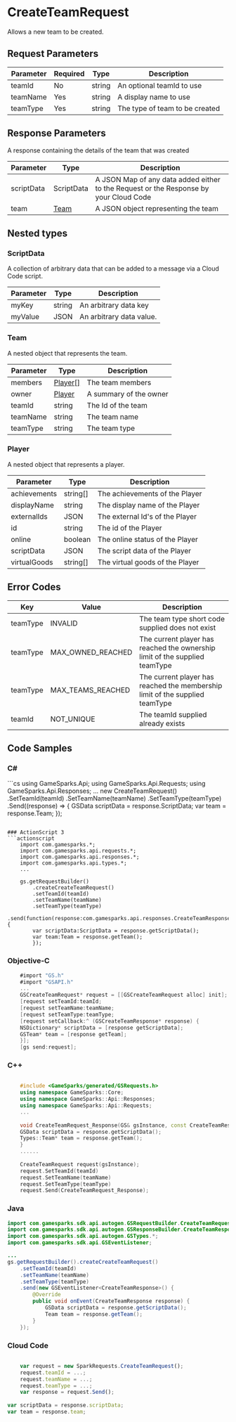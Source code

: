 
# CreateTeamRequest


Allows a new team to be created.


## Request Parameters

Parameter | Required | Type | Description
--------- | -------- | ---- | -----------
teamId | No | string | An optional teamId to use
teamName | Yes | string | A display name to use
teamType | Yes | string | The type of team to be created

## Response Parameters


A response containing the details of the team that was created

Parameter | Type | Description
--------- | ---- | -----------
scriptData | ScriptData | A JSON Map of any data added either to the Request or the Response by your Cloud Code
team | [Team](#team) | A JSON object representing the team

## Nested types

### ScriptData

A collection of arbitrary data that can be added to a message via a Cloud Code script.

Parameter | Type | Description
--------- | ---- | -----------
myKey | string | An arbitrary data key
myValue | JSON | An arbitrary data value.

### Team

A nested object that represents the team.

Parameter | Type | Description
--------- | ---- | -----------
members | [Player[]](#player) | The team members
owner | [Player](#player) | A summary of the owner
teamId | string | The Id of the team
teamName | string | The team name
teamType | string | The team type

### Player

A nested object that represents a player.

Parameter | Type | Description
--------- | ---- | -----------
achievements | string[] | The achievements of the Player
displayName | string | The display name of the Player
externalIds | JSON | The external Id's of the Player
id | string | The id of the Player
online | boolean | The online status of the Player
scriptData | JSON | The script data of the Player
virtualGoods | string[] | The virtual goods of the Player

## Error Codes

Key | Value | Description
--------- | ----------- | -----------
teamType | INVALID | The team type short code supplied does not exist
teamType | MAX_OWNED_REACHED | The current player has reached the ownership limit of the supplied teamType
teamType | MAX_TEAMS_REACHED | The current player has reached the membership limit of the supplied teamType
teamId | NOT_UNIQUE | The teamId supplied already exists

## Code Samples

<h3>C#</h3>
```cs
	using GameSparks.Api;
	using GameSparks.Api.Requests;
	using GameSparks.Api.Responses;
	...
	new CreateTeamRequest()
		.SetTeamId(teamId)
		.SetTeamName(teamName)
		.SetTeamType(teamType)
		.Send((response) => {
		GSData scriptData = response.ScriptData; 
		var team = response.Team; 
		});

```

### ActionScript 3
```actionscript
	import com.gamesparks.*;
	import com.gamesparks.api.requests.*;
	import com.gamesparks.api.responses.*;
	import com.gamesparks.api.types.*;
	...
	
	gs.getRequestBuilder()
	    .createCreateTeamRequest()
		.setTeamId(teamId)
		.setTeamName(teamName)
		.setTeamType(teamType)
		.send(function(response:com.gamesparks.api.responses.CreateTeamResponse):void {
		var scriptData:ScriptData = response.getScriptData(); 
		var team:Team = response.getTeam(); 
		});

```

### Objective-C
```objectivec
	#import "GS.h"
	#import "GSAPI.h"
	...
	GSCreateTeamRequest* request = [[GSCreateTeamRequest alloc] init];
	[request setTeamId:teamId;
	[request setTeamName:teamName;
	[request setTeamType:teamType;
	[request setCallback:^ (GSCreateTeamResponse* response) {
	NSDictionary* scriptData = [response getScriptData]; 
	GSTeam* team = [response getTeam]; 
	}];
	[gs send:request];

```

### C++
```cpp

	#include <GameSparks/generated/GSRequests.h>
	using namespace GameSparks::Core;
	using namespace GameSparks::Api::Responses;
	using namespace GameSparks::Api::Requests;
	...
	
	void CreateTeamRequest_Response(GS& gsInstance, const CreateTeamResponse& response) {
	GSData scriptData = response.getScriptData(); 
	Types::Team* team = response.getTeam(); 
	}
	......
	
	CreateTeamRequest request(gsInstance);
	request.SetTeamId(teamId)
	request.SetTeamName(teamName)
	request.SetTeamType(teamType)
	request.Send(CreateTeamRequest_Response);
```

### Java
```java
import com.gamesparks.sdk.api.autogen.GSRequestBuilder.CreateTeamRequest;
import com.gamesparks.sdk.api.autogen.GSResponseBuilder.CreateTeamResponse;
import com.gamesparks.sdk.api.autogen.GSTypes.*;
import com.gamesparks.sdk.api.GSEventListener;

...
gs.getRequestBuilder().createCreateTeamRequest()
	.setTeamId(teamId)
	.setTeamName(teamName)
	.setTeamType(teamType)
	.send(new GSEventListener<CreateTeamResponse>() {
		@Override
		public void onEvent(CreateTeamResponse response) {
			GSData scriptData = response.getScriptData(); 
			Team team = response.getTeam(); 
		}
	});

```

### Cloud Code
```javascript

	var request = new SparkRequests.CreateTeamRequest();
	request.teamId = ...;
	request.teamName = ...;
	request.teamType = ...;
	var response = request.Send();
	
var scriptData = response.scriptData; 
var team = response.team; 
```



